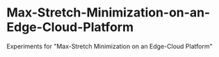 # Max-Stretch-Minimization-on-an-Edge-Cloud-Platform
Experiments for "Max-Stretch Minimization on an Edge-Cloud Platform"
